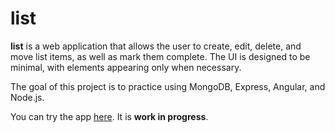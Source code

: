 # list

**list** is a web application that allows the user to create, edit, delete, and move list items, as well as mark them complete. The UI is designed to be minimal, with elements appearing only when necessary.

The goal of this project is to practice using MongoDB, Express, Angular, and Node.js.

You can try the app [here](https://peaceful-earth-39305.herokuapp.com/). It is **work in progress**.
